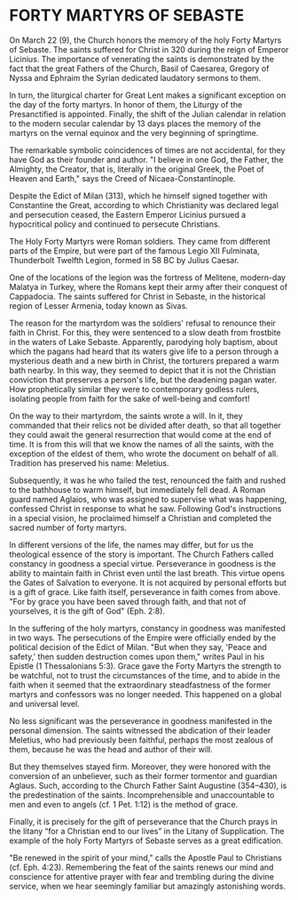 # FORTY MARTYRS OF SEBASTE

On March 22 (9), the Church honors the memory of the holy Forty Martyrs of Sebaste. The saints suffered for Christ in 320 during the reign of Emperor Licinius. The importance of venerating the saints is demonstrated by the fact that the great Fathers of the Church, Basil of Caesarea, Gregory of Nyssa and Ephraim the Syrian dedicated laudatory sermons to them.

In turn, the liturgical charter for Great Lent makes a significant exception on the day of the forty martyrs. In honor of them, the Liturgy of the Presanctified is appointed. Finally, the shift of the Julian calendar in relation to the modern secular calendar by 13 days places the memory of the martyrs on the vernal equinox and the very beginning of springtime.

The remarkable symbolic coincidences of times are not accidental, for they have God as their founder and author. "I believe in one God, the Father, the Almighty, the Creator, that is, literally in the original Greek, the Poet of Heaven and Earth," says the Creed of Nicaea-Constantinople.

Despite the Edict of Milan (313), which he himself signed together with Constantine the Great, according to which Christianity was declared legal and persecution ceased, the Eastern Emperor Licinius pursued a hypocritical policy and continued to persecute Christians.

The Holy Forty Martyrs were Roman soldiers. They came from different parts of the Empire, but were part of the famous Legio XII Fulminata, Thunderbolt Twelfth Legion, formed in 58 BC by Julius Caesar.

One of the locations of the legion was the fortress of Melitene, modern-day Malatya in Turkey, where the Romans kept their army after their conquest of Cappadocia. The saints suffered for Christ in Sebaste, in the historical region of Lesser Armenia, today known as Sivas.

The reason for the martyrdom was the soldiers' refusal to renounce their faith in Christ. For this, they were sentenced to a slow death from frostbite in the waters of Lake Sebaste. Apparently, parodying holy baptism, about which the pagans had heard that its waters give life to a person through a mysterious death and a new birth in Christ, the torturers prepared a warm bath nearby. In this way, they seemed to depict that it is not the Christian conviction that preserves a person's life, but the deadening pagan water. How prophetically similar they were to contemporary godless rulers, isolating people from faith for the sake of well-being and comfort!

On the way to their martyrdom, the saints wrote a will. In it, they commanded that their relics not be divided after death, so that all together they could await the general resurrection that would come at the end of time. It is from this will that we know the names of all the saints, with the exception of the eldest of them, who wrote the document on behalf of all. Tradition has preserved his name: Meletius.

Subsequently, it was he who failed the test, renounced the faith and rushed to the bathhouse to warm himself, but immediately fell dead. A Roman guard named Aglaios, who was assigned to supervise what was happening, confessed Christ in response to what he saw. Following God's instructions in a special vision, he proclaimed himself a Christian and completed the sacred number of forty martyrs.

In different versions of the life, the names may differ, but for us the theological essence of the story is important. The Church Fathers called constancy in goodness a special virtue. Perseverance in goodness is the ability to maintain faith in Christ even until the last breath. This virtue opens the Gates of Salvation to everyone. It is not acquired by personal efforts but is a gift of grace. Like faith itself, perseverance in faith comes from above. "For by grace you have been saved through faith, and that not of yourselves, it is the gift of God" (Eph. 2:8).

In the suffering of the holy martyrs, constancy in goodness was manifested in two ways. The persecutions of the Empire were officially ended by the political decision of the Edict of Milan. "But when they say, 'Peace and safety,' then sudden destruction comes upon them," writes Paul in his Epistle (1 Thessalonians 5:3). Grace gave the Forty Martyrs the strength to be watchful, not to trust the circumstances of the time, and to abide in the faith when it seemed that the extraordinary steadfastness of the former martyrs and confessors was no longer needed. This happened on a global and universal level.

No less significant was the perseverance in goodness manifested in the personal dimension. The saints witnessed the abdication of their leader Meletius, who had previously been faithful, perhaps the most zealous of them, because he was the head and author of their will.

But they themselves stayed firm. Moreover, they were honored with the conversion of an unbeliever, such as their former tormentor and guardian Aglaus. Such, according to the Church Father Saint Augustine (354–430), is the predestination of the saints. Incomprehensible and unaccountable to men and even to angels (cf. 1 Pet. 1:12) is the method of grace.

Finally, it is precisely for the gift of perseverance that the Church prays in the litany “for a Christian end to our lives” in the Litany of Supplication. The example of the holy Forty Martyrs of Sebaste serves as a great edification.

"Be renewed in the spirit of your mind," calls the Apostle Paul to Christians (cf. Eph. 4:23). Remembering the feat of the saints renews our mind and conscience for attentive prayer with fear and trembling during the divine service, when we hear seemingly familiar but amazingly astonishing words.
